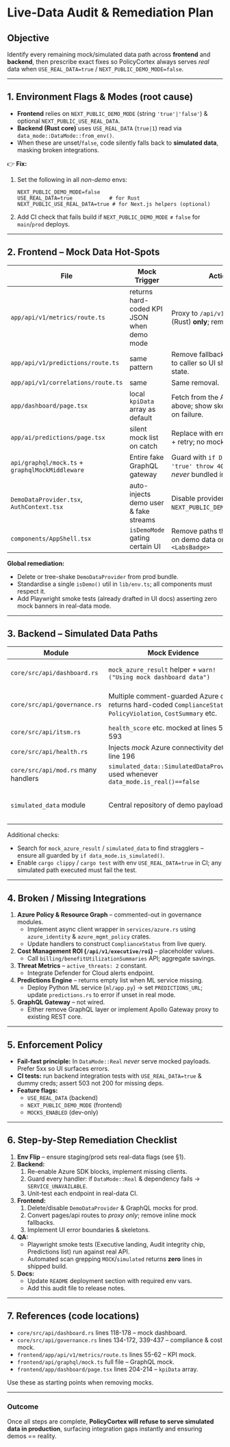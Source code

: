 # Live-Data Audit & Remediation Plan

## Objective
Identify every remaining mock/simulated data path across **frontend** and **backend**, then prescribe exact fixes so PolicyCortex always serves *real* data when `USE_REAL_DATA=true` / `NEXT_PUBLIC_DEMO_MODE=false`.

---

## 1. Environment Flags & Modes (root cause)
* **Frontend** relies on `NEXT_PUBLIC_DEMO_MODE` (string `'true'|'false'`) & optional `NEXT_PUBLIC_USE_REAL_DATA`.
* **Backend (Rust core)** uses `USE_REAL_DATA` (`true|1`) read via `data_mode::DataMode::from_env()`.
* When these are unset/`false`, code silently falls back to **simulated data**, masking broken integrations.

👉 **Fix:**
1. Set the following in all *non-demo* envs:
   ```env
   NEXT_PUBLIC_DEMO_MODE=false
   USE_REAL_DATA=true            # for Rust
   NEXT_PUBLIC_USE_REAL_DATA=true # for Next.js helpers (optional)
   ```
2. Add CI check that fails build if `NEXT_PUBLIC_DEMO_MODE` ≠ `false` for `main`/`prod` deploys.

---

## 2. Frontend – Mock Data Hot-Spots
| File | Mock Trigger | Action |
|------|--------------|--------|
| `app/api/v1/metrics/route.ts` | returns hard-coded KPI JSON when demo mode | Proxy to `/api/v1/metrics` (Rust) **only**; remove fallback. |
| `app/api/v1/predictions/route.ts` | same pattern | Remove fallback; surface 5xx to caller so UI shows error state. |
| `app/api/v1/correlations/route.ts` | same | Same removal. |
| `app/dashboard/page.tsx` | local `kpiData` array as default | Fetch from the API route above; show skeleton loader on failure. |
| `app/ai/predictions/page.tsx` | silent mock list on catch | Replace with error boundary + retry; no mock. |
| `api/graphql/mock.ts` + `graphqlMockMiddleware` | Entire fake GraphQL gateway | Guard with `if DEMO_MODE !== 'true' throw 404`; ensure *never* bundled in prod build. |
| `DemoDataProvider.tsx`, `AuthContext.tsx` | auto-injects demo user & fake streams | Disable provider when `NEXT_PUBLIC_DEMO_MODE=false`. |
| `components/AppShell.tsx` | `isDemoMode` gating certain UI | Remove paths that depend on demo data or hide with `<LabsBadge>` |

**Global remediation:**
* Delete or tree-shake `DemoDataProvider` from prod bundle.
* Standardise a single `isDemo()` util in `lib/env.ts`; all components must respect it.
* Add Playwright smoke tests (already drafted in UI docs) asserting zero mock banners in real-data mode.

---

## 3. Backend – Simulated Data Paths
| Module | Mock Evidence | Fix |
|--------|---------------|-----|
| `core/src/api/dashboard.rs` | `mock_azure_result` helper + `warn!("Using mock dashboard data")` | Re-enable Azure integration block, drop simulated fallback when `DataMode::Real`. |
| `core/src/api/governance.rs` | Multiple comment-guarded Azure calls, returns hard-coded `ComplianceStatus`, `PolicyViolation`, `CostSummary` etc. | Uncomment / implement Azure SDK calls; if unavailable → return `StatusCode::SERVICE_UNAVAILABLE` not mock. |
| `core/src/api/itsm.rs` | `health_score` etc. mocked at lines 585–593 | Wire to real ITSM source or feature-flag entire endpoint. |
| `core/src/api/health.rs` | Injects *mock* Azure connectivity details line 196 | Remove placeholder; query real health source. |
| `core/src/api/mod.rs` many handlers | `simulated_data::SimulatedDataProvider` used whenever `data_mode.is_real()==false` | In `DataMode::Real`, early-return 503 if dependencies unavailable. |
| `simulated_data` module | Central repository of demo payloads | Keep only for `DataMode::Simulated`; document clearly; unit-test that no call path reaches it when real. |

Additional checks:
* Search for `mock_azure_result` / `simulated_data` to find stragglers – ensure all guarded by `if data_mode.is_simulated()`.
* Enable `cargo clippy` / `cargo test` with env `USE_REAL_DATA=true` in CI; any simulated path executed must fail the test.

---

## 4. Broken / Missing Integrations
1. **Azure Policy & Resource Graph** – commented-out in governance modules.
   * Implement async client wrapper in `services/azure.rs` using `azure_identity` & `azure_mgmt_policy` crates.
   * Update handlers to construct `ComplianceStatus` from live query.
2. **Cost Management ROI (`/api/v1/executive/roi`)** – placeholder values.
   * Call `billing/benefitUtilizationSummaries` API; aggregate savings.
3. **Threat Metrics** – `active_threats: 2` constant.
   * Integrate Defender for Cloud alerts endpoint.
4. **Predictions Engine** – returns empty list when ML service missing.
   * Deploy Python ML service (`ml/app.py`) → set `PREDICTIONS_URL`; update `predictions.rs` to error if unset in real mode.
5. **GraphQL Gateway** – not wired.
   * Either remove GraphQL layer or implement Apollo Gateway proxy to existing REST core.

---

## 5. Enforcement Policy
* **Fail-fast principle:** In `DataMode::Real` *never* serve mocked payloads. Prefer 5xx so UI surfaces errors.
* **CI tests:** run backend integration tests with `USE_REAL_DATA=true` & dummy creds; assert 503 not 200 for missing deps.
* **Feature flags:**
  * `USE_REAL_DATA` (backend)
  * `NEXT_PUBLIC_DEMO_MODE` (frontend)
  * `MOCKS_ENABLED` (dev-only)

---

## 6. Step-by-Step Remediation Checklist
1. **Env Flip** – ensure staging/prod sets real-data flags (see §1).
2. **Backend:**
   1. Re-enable Azure SDK blocks, implement missing clients.
   2. Guard every handler: if `DataMode::Real` & dependency fails → `SERVICE_UNAVAILABLE`.
   3. Unit-test each endpoint in real-data CI.
3. **Frontend:**
   1. Delete/disable `DemoDataProvider` & GraphQL mocks for prod.
   2. Convert pages/api routes to *proxy only*; remove inline mock fallbacks.
   3. Implement UI error boundaries & skeletons.
4. **QA:**
   * Playwright smoke tests (Executive landing, Audit integrity chip, Predictions list) run against real API.
   * Automated scan grepping `MOCK`/`simulated` returns **zero** lines in shipped build.
5. **Docs:**
   * Update `README` deployment section with required env vars.
   * Add this audit file to release notes.

---

## 7. References (code locations)
* `core/src/api/dashboard.rs` lines 118-178 – mock dashboard.
* `core/src/api/governance.rs` lines 134-172, 339-437 – compliance & cost mock.
* `frontend/app/api/v1/metrics/route.ts` lines 55-62 – KPI mock.
* `frontend/api/graphql/mock.ts` full file – GraphQL mock.
* `frontend/app/dashboard/page.tsx` lines 204-214 – `kpiData` array.

Use these as starting points when removing mocks.

---

### Outcome
Once all steps are complete, **PolicyCortex will refuse to serve simulated data in production**, surfacing integration gaps instantly and ensuring demos == reality.
